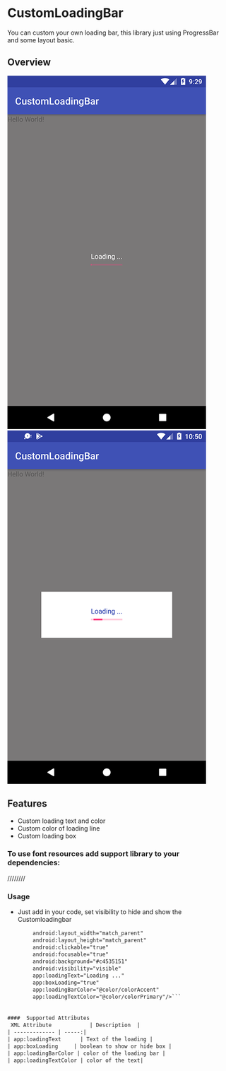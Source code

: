 # CustomLoadingBar
You can custom your own loading bar, this library just using ProgressBar and some layout basic.

## Overview
![CustomLoadingBar Android](https://github.com/vantuan88291/CustomLoadingBar/raw/master/2sNEgmg.png)
![CustomLoadingBar Android](https://github.com/vantuan88291/CustomLoadingBar/raw/master/scr2.png)
## Features
- Custom loading text and color
- Custom color of loading line
- Custom loading box
### To use font resources add support library to your dependencies:
////////

### Usage
- Just add in your code, set visibility to hide and show the Customloadingbar
```<com.tuan88291.customloadingbar.CustomLoadingBar
        android:layout_width="match_parent"
        android:layout_height="match_parent"
        android:clickable="true"
        android:focusable="true"
        android:background="#c4535151"
        android:visibility="visible"
        app:loadingText="Loading ..."
        app:boxLoading="true"
        app:loadingBarColor="@color/colorAccent"
        app:loadingTextColor="@color/colorPrimary"/>```
        
       
####  Supported Attributes
 XML Attribute            | Description  |
| ------------- | -----:|
| app:loadingText      | Text of the loading |
| app:boxLoading     | boolean to show or hide box |
| app:loadingBarColor | color of the loading bar |
| app:loadingTextColor | color of the text|
